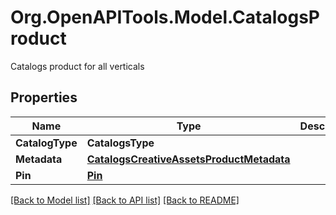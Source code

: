 # Org.OpenAPITools.Model.CatalogsProduct
Catalogs product for all verticals

## Properties

Name | Type | Description | Notes
------------ | ------------- | ------------- | -------------
**CatalogType** | **CatalogsType** |  | 
**Metadata** | [**CatalogsCreativeAssetsProductMetadata**](CatalogsCreativeAssetsProductMetadata.md) |  | 
**Pin** | [**Pin**](Pin.md) |  | 

[[Back to Model list]](../README.md#documentation-for-models) [[Back to API list]](../README.md#documentation-for-api-endpoints) [[Back to README]](../README.md)


